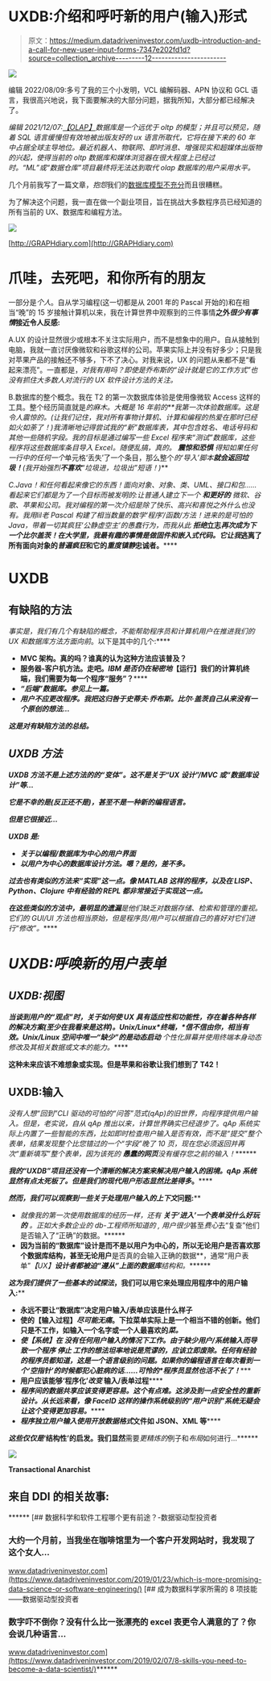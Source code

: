 # UXDB:介绍和呼吁新的用户(输入)形式

> 原文：<https://medium.datadriveninvestor.com/uxdb-introduction-and-a-call-for-new-user-input-forms-7347e202fd1d?source=collection_archive---------12----------------------->

[![](img/13e997374d917bc91ad46ba4dea0f0dd.png)](http://www.track.datadriveninvestor.com/1B9E)

编辑 2022/08/09:多亏了我的三个小发明，VCL 编解码器、APN 协议和 GCL 语言，我很高兴地说，我下面要解决的大部分问题，据我所知，大部分都已经解决了。

*编辑 2021/12/07:*[*【OLAP】*](https://en.wikipedia.org/wiki/Online_analytical_processing)*数据库是一个远优于 oltp 的模型；并且可以预见，随着 SQL 语言缓慢但有效地被出版友好的 ux 语言所取代，它将在接下来的 60 年中占据全球主导地位。最近机器人、物联网、即时消息、增强现实和超媒体出版物的兴起，使得当前的 oltp 数据库和媒体浏览器在很大程度上已经过时。“ML”或“数据仓库”项目最终将无法达到取代 olap 数据库的用户采用水平。*

几个月前我写了一篇文章，*抱怨*我们的[数据库模型不充分](https://medium.com/@lesdikgole/a-ux-is-a-database-a-database-is-a-ux-8123d6605a17)而且很糟糕。

为了解决这个问题，我一直在做一个副业项目，旨在挑战大多数程序员已经知道的所有当前的 UX、数据库和编程方法。

![](img/900f76080dfa3a2d210b794a5bddda2b.png)

[http://GRAPHdiary.com](http://GRAPHdiary.com)

# 爪哇，去死吧，和你所有的朋友

一部分是*个人*。自从学习编程(这一切都是从 2001 年的 Pascal 开始的)和在相当“晚”的 15 岁接触计算机以来，我在计算世界中观察到的三件事情**之外*很少有事情*接近令人反感:**

A.UX 的设计显然很少或根本不关注实际用户，而不是想象中的用户。自从接触到电脑，我就一直讨厌像微软和谷歌这样的公司。苹果实际上并没有好多少；只是我对苹果产品的接触还不够多，下不了决心。对我来说，UX 的问题从来都不是“看起来漂亮”。一直都是，*对我有用吗？即使是乔布斯的“设计就是它的工作方式”也没有抓住大多数人对流行的 UX 软件设计方法的关注。*

B.数据库的整个概念。我在 T2 的第一次数据库体验是使用像微软 Access 这样的工具。整个经历简直就是*的麻木。*大概是 16 年前的**我第一次体验数据库。这是令人震惊的。(让我们记住，我对所有事物计算机、计算和编程的热爱在那时已经如火如荼了！)我清晰地记得尝试我的“新”数据库表，其中包含姓名、电话号码和其他一些随机字段。我的目标是通过编写一些 Excel 程序来“测试”数据库，这些程序将这些数据库条目导入 Excel。*随便乱搞*，真的。 ***震惊和恐惧*** 得知如果*任何一行中的任何一个*单元格‘丢失’了一个条目，那么整个*的‘导入’脚本**就会返回垃圾！**(我开始强烈**不喜欢**“垃圾进，垃圾出”*短语*！)***

**C.Java！和*任何看起来像它的东西*！面向对象、对象、类、UML、接口和包……看起来它们都是为了一个目标而被发明的:让普通人建立下一个 ***和更好的*** 微软、谷歌、苹果和公司。我对编程的第一次介绍是*除了快乐、高兴和*喜悦之外什么也没有*。我*用*lil*老* Pascal 构建了*相当数量的数学‘程序’/函数/方法*！进来的是*可怕的* Java，带着*一切*其*疯狂*‘公静虚空主’的愚蠢行为，而我*从此* **拒绝*****立志*再次成为下一个比尔盖茨！在大学里，我最有趣的事情是做固件和嵌入式代码。它让我*逃离了所有面向对象的*普遍疯狂*和它的*重度镇静*忠诚者。******

# ****UXDB****

## ****有缺陷的方法****

****事实是，我们有几个*有缺陷的*概念，不能帮助程序员和计算机用户*在推进我们的 UX 和数据库方法方面向前*。以下是其中的几个:****

*   ****MVC 架构。真的吗？谁真的认为这种方法应该普及？****
*   ****服务器-客户机方法。走吧。*IBM 是否仍在秘密地***【运行】我们的计算机终端，我们需要为每一个程序“服务”？******
*   *****“后端”数据库。参见上一篇。*****
*   *****用户不应更改程序。我把这归咎于史蒂夫·乔布斯。比尔·盖茨自己从来没有一个原创的想法…*****

*****这是对有缺陷方法的总结。*****

## *****UXDB 方法*****

*****UXDB 方法不是上述方法的*的“变体”。这不是关于“UX 设计”/MVC 或“数据库设计”等…******

*****它是*不幸的是*(反正还不是)，甚至不是一种新的编程语言。*****

*****但是它很接近…*****

*****UXDB 是:*****

*   *****关于以编程/数据库为中心的用户界面*****
*   *****以用户为中心的数据库设计方法。*嗯？是的，差不多。******

*****过去也有类似的方法来“实现”这一点。像 MATLAB 这样的程序，以及在 LISP、Python、Clojure 中有经验的 REPL 都非常接近于实现这一点。*****

*****在这些类似的方法中，最明显的**遗漏**是他们缺乏对数据存储、检索和管理的*重视。它们的 GUI/UI 方法也相当原始，但是程序员/用户可以根据自己的喜好对它们进行“修改”。******

# *****UXDB:呼唤新的用户表单*****

## *****UXDB:视图*****

*****当谈到用户的“观点”时，关于如何使 UX 具有适应性和功能性，存在着各种各样的解决方案(至少在我看来是这样)。Unix/Linux*终端，*信不信由你，*相当有效*。Unix/Linux 空间中唯一“缺少”的是动态**启动** *个性化屏幕并使用终端本身动态修改*及其相关数据或文本*的能力。******

******这种未来应该不难想象或实现。但是苹果和谷歌让我们想到了 T42！******

## ******UXDB:输入******

******没有人想“回到”CLI 驱动的可怕的“问答”范式(qAp)的旧世界，向程序提供用户输入。但是，老实说，自从 qAp 推出以来，计算世界确实已经退步了。qAp 系统实际上内置了一些智能的东西，比如即时检查用户输入是否有效*，而不是“提交”整个表单，结果发现*整个*比您错过的一个“字段”晚了 10 页，现在您必须返回并再次“重新填写”整个表单，因为*该死的* **愚蠢的网页**没有缓存您之前的输入！*******

******我的“UXDB”项目还没有一个清晰的解决方案来解决用户输入的困境。qAp 系统显然有点太死板了。但是我们的*现代*用户形态显然比*差得多*。******

******然而，我们可以观察到一些关于处理用户输入的*上下文*问题:******

*   ******就像我的*第一次*使用数据库的经历一样，*还有* ***关于‘进入’一个表单没什么好玩的*** 。正如大多数*企业*的 db-工程师所知道的 *,* 用户*很少*甚至*费心*去“复查”他们是否输入了“正确”的数据。******
*   ******因为当前的“数据库”设计是**而不是**以用户为中心的，所以无论用户是否喜欢那个数据库结构，甚至无论用户**是否真的会输入正确的数据**，通常“用户表单”***【UX】***设计者都被迫“遵从”上面的数据库**结构**和*。*******

******这为我们提供了一些基本的*试探法*，我们可以用它来处理应用程序中的用户输入:******

*   ******永远不要让“数据库”决定用户输入/表单应该是什么样子******
*   ********使**的【输入过程】*尽可能无痛*。下拉菜单实际上是一个相当不错的创新。他们只是不工作，如输入一个名字或一个人最喜欢的*菜。*******
*   ********使**【系统】**在** *没有*任何用户输入的情况下工作。由于缺少*用户/系统输入*而导致一个程序 ***停止*** 工作的想法坦率地说是荒谬的，应该立即废除*。任何有经验的程序员都知道，这是一个语言级别的问题。如果你的编程语言在每次看到一个‘空指针’的时候都犯心脏病的话……可怜的*程序员显然也活不长了！********
*   ******用户应该能够**‘程序化’*改变*** 输入/表单过程******
*   ******程序间的数据共享应该变得更容易。这个有点难。这涉及到*一点*安全性的重新设计。从长远来看，像 *FaceID* 这样的操作系统级别的“用户识别”系统无疑会让这个*变得更加容易。*******
*   ******程序*独立*用户输入使用*开放数据格式*文件如 JSON、XML 等******

******这些*仅仅是*‘结构性’的启发。我们**显然**需要*更精炼的*例子和*布局*如何进行…******

******![](img/1e1f5f70d080b66a5287d68d6e1d5cd3.png)******

******Transactional Anarchist******

## ******来自 DDI 的相关故事:******

******[](https://www.datadriveninvestor.com/2019/01/23/which-is-more-promising-data-science-or-software-engineering/) [## 数据科学和软件工程哪个更有前途？-数据驱动型投资者

### 大约一个月前，当我坐在咖啡馆里为一个客户开发网站时，我发现了这个女人…

www.datadriveninvestor.com](https://www.datadriveninvestor.com/2019/01/23/which-is-more-promising-data-science-or-software-engineering/) [](https://www.datadriveninvestor.com/2019/02/07/8-skills-you-need-to-become-a-data-scientist/) [## 成为数据科学家所需的 8 项技能——数据驱动型投资者

### 数字吓不倒你？没有什么比一张漂亮的 excel 表更令人满意的了？你会说几种语言…

www.datadriveninvestor.com](https://www.datadriveninvestor.com/2019/02/07/8-skills-you-need-to-become-a-data-scientist/)******